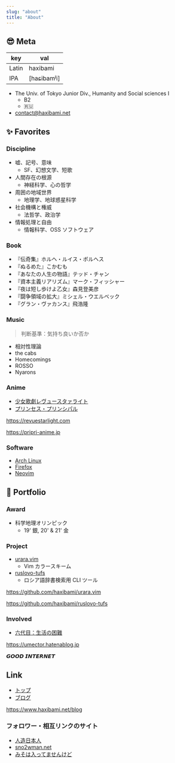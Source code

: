 ```yaml
---
slug: "about"
title: "About"
---
```


## :sunglasses: Meta

| key   | val         |
| ----- | ----------- |
| Latin | haxibami    |
| IPA   | [haɕibamʲi] |

- The Univ. of Tokyo Junior Div., Humanity and Social sciences I
  - B2
  - :ru:
- [contact@haxibami.net](mailto:contact@haxibami.net)

## :sparkles: Favorites

### Discipline

- 嘘、記号、意味
  - SF、幻想文学、短歌
- 人間存在の根源
  - 神経科学、心の哲学
- 周囲の地域世界
  - 地理学、地球惑星科学
- 社会機構と権威
  - 法哲学、政治学
- 情報処理と自由
  - 情報科学、OSS ソフトウェア

### Book

- 『伝奇集』ホルヘ・ルイス・ボルヘス
- 『ぬるめた』こかむも
- 『あなたの人生の物語』テッド・チャン
- 『資本主義リアリズム』マーク・フィッシャー
- 『夜は短し歩けよ乙女』森見登美彦
- 『闘争領域の拡大』ミシェル・ウエルベック
- 『グラン・ヴァカンス』飛浩隆

### Music

> 判断基準：気持ち良いか否か

- 相対性理論
- the cabs
- Homecomings
- ROSSO
- Nyarons

### Anime

- [少女歌劇レヴュースタァライト](https://revuestarlight.com)
- [プリンセス・プリンシパル](https://pripri-anime.jp)

https://revuestarlight.com

https://pripri-anime.jp

### Software

- [Arch Linux](https://archlinux.org)
- [Firefox](https://mozilla.org/firefox)
- [Neovim](https://neovim.io)

## :butterfly: Portfolio

### Award

- 科学地理オリンピック
  - 19' 銀, 20' & 21' 金

### Project

- [urara.vim](https://github.com/haxibami/urara.vim)
  - Vim カラースキーム
- [ruslovo-tufs](https://github.com/haxibami/ruslovo-tufs)
  - ロシア語辞書検索用 CLI ツール

https://github.com/haxibami/urara.vim

https://github.com/haxibami/ruslovo-tufs

### Involved

- [六代目：生活の困難](https://umector.hatenablog.jp)

https://umector.hatenablog.jp

𝙂𝙊𝙊𝘿 𝙄𝙉𝙏𝙀𝙍𝙉𝙀𝙏

## Link

- [トップ](/)
- [ブログ](/blog)

https://www.haxibami.net/blog

### フォロワー・相互リンクのサイト

- [人造日本人](https://mikanixonable.github.io)
- [sno2wman.net](https://sno2wman.net)
- [みそは入ってませんけど](https://not-miso-inside.netlify.app)
